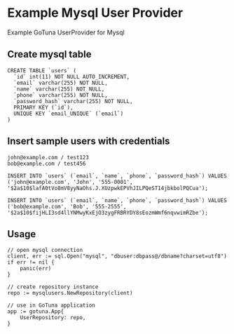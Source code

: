 # Example Mysql User Provider
Example GoTuna UserProvider for Mysql

## Create mysql table

```
CREATE TABLE `users` (
  `id` int(11) NOT NULL AUTO_INCREMENT,
  `email` varchar(255) NOT NULL,
  `name` varchar(255) NOT NULL,
  `phone` varchar(255) NOT NULL,
  `password_hash` varchar(255) NOT NULL,
  PRIMARY KEY (`id`),
  UNIQUE KEY `email_UNIQUE` (`email`)
)
```

## Insert sample users with credentials
```
john@example.com / test123
bob@example.com / test456
```

```
INSERT INTO `users` (`email`, `name`, `phone`, `password_hash`) VALUES
('john@example.com', 'John', '555-0001', '$2a$10$lafA0tVo8mV8yyNaOhs.J.XUzpwkEPVhJILPQeST14jbkbolPQCua');

INSERT INTO `users` (`email`, `name`, `phone`, `password_hash`) VALUES
('bob@example.com', 'Bob', '555-2555', '$2a$10$fijHLI3sd4llYNMwyKxEjO3zygFRBRYDY8sEozmWmf6nqvwimRZbe');
```


## Usage
```
// open mysql connection
client, err := sql.Open("mysql", "dbuser:dbpass@/dbname?charset=utf8")
if err != nil {
	panic(err)
}

// create repository instance
repo := mysqlusers.NewRepository(client)

// use in GoTuna application
app := gotuna.App{
	UserRepository: repo,
}
```

